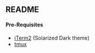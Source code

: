 ## README

#### Pre-Requisites
- [iTerm2](https://www.iterm2.com/) (Solarized Dark theme) 
- [tmux](https://github.com/tmux/tmux)
